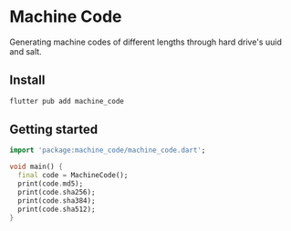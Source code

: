 # Machine Code

Generating machine codes of different lengths through hard drive's uuid and salt.

## Install

```bash
flutter pub add machine_code
```

## Getting started

```dart
import 'package:machine_code/machine_code.dart';

void main() {
  final code = MachineCode();
  print(code.md5);
  print(code.sha256);
  print(code.sha384);
  print(code.sha512);
}

```
